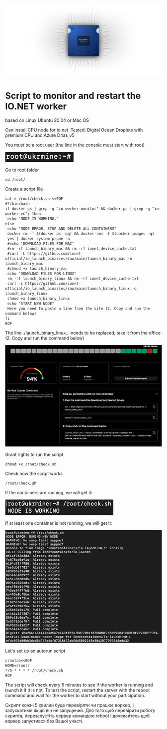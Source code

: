 ![Image alt](https://github.com/ukrmine/ionet/blob/main/pics/mAa0QmH3Nl9IyKqDAZzvuFNZhE0.webp)

# Script to monitor and restart the IO.NET worker
based on Linux Ubuntu 20.04 or Mac OS

Can install CPU node for io.net. Tested: Digital Ocean Droplets with premium CPU and Azure D4as_v5


You must be a root user (the line in the console must start with root)

![Image alt](https://github.com/ukrmine/ionet/blob/main/pics/1root.png)

Go to root folder
<!--sec data-title="OS X и Linux" data-id="OSX_Linux_whoami" data-collapse=true ces-->
```
cd /root/
```
<!--endsec-->

Create a script file
<!--sec data-title="OS X и Linux" data-id="OSX_Linux_whoami" data-collapse=true ces-->
```
cat > /root/check.sh <<EOF 
#!/bin/bash 
if docker ps | grep -q "io-worker-monitor" && docker ps | grep -q "io-worker-vc"; then
 echo "NODE IS WORKING." 
else 
 echo "NODE ERROR, STOP AND DELETE ALL CONTAINERS"
 docker rm -f $(docker ps -aq) && docker rmi -f $(docker images -q) 
 yes | docker system prune -a
 #echo "DOWNLOAD FILES FOR MAC"
 #rm -rf launch_binary_mac && rm -rf ionet_device_cache.txt
 #curl -L https://github.com/ionet-official/io_launch_binaries/raw/main/launch_binary_mac -o launch_binary_mac
 #chmod +x launch_binary_mac
 echo "DOWNLOAD FILES FOR LINUX"
 rm -rf launch_binary_linux && rm -rf ionet_device_cache.txt
 curl -L https://github.com/ionet-official/io_launch_binaries/raw/main/launch_binary_linux -o launch_binary_linux
 chmod +x launch_binary_linux
 echo "START NEW NODE"
 Here you need to paste a line from the site (2. Copy and run the command below)
fi 
EOF
```
<!--endsec-->
The line ./launch_binary_linux... needs to be replaced, take it from the office (2. Copy and run the command below)

![Image alt](https://github.com/ukrmine/ionet/blob/main/pics/4Copy_and_run_the_command.png)

Grant rights to run the script

<!--sec data-title="OS X и Linux" data-id="OSX_Linux_whoami" data-collapse=true ces-->
```
chmod +x /root/check.sh
```
<!--endsec-->

Check how the script works﻿

<!--sec data-title="OS X и Linux" data-id="OSX_Linux_whoami" data-collapse=true ces-->
```
/root/check.sh
```
<!--endsec-->

If the containers are running, we will get it:

![Image alt](https://github.com/ukrmine/ionet/blob/main/pics/5check.png)

If at least one container is not running, we will get it:

![Image alt](https://github.com/ukrmine/ionet/blob/main/pics/6run_new_node.png)

Let's set up an autorun script

<!--sec data-title="OS X и Linux" data-id="OSX_Linux_whoami" data-collapse=true ces-->
```
crontab<<EOF
HOME=/root/
*/5 * * * * /root/check.sh
EOF
```
<!--endsec-->

The script will check every 5 minutes to see if the worker is running and launch it if it is not.
To test the script, restart the server with the reboot command and wait for the worker to start without your participation.

Скрипт кожні 5 хвилин буде перевіряти чи працює воркер, і запускатиме якщо він не запущений.
Для того щоб перевірити роботу скрипта, перезапустіть сервер командою reboot і дочекайтесь щоб воркер запустився без Вашої участі.






